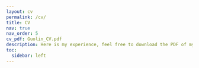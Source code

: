 ```yaml
---
layout: cv
permalink: /cv/
title: CV
nav: true
nav_order: 5
cv_pdf: Guolin_CV.pdf
description: Here is my experience, feel free to download the PDF of my CV.
toc:
  sidebar: left
---
```

